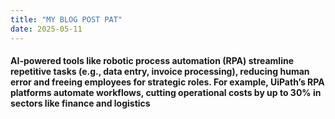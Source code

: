 ```yaml
---
title: "MY BLOG POST PAT"
date: 2025-05-11
---
```


#### AI-powered tools like robotic process automation (RPA) streamline repetitive tasks (e.g., data entry, invoice processing), reducing human error and freeing employees for strategic roles. For example, UiPath’s RPA platforms automate workflows, cutting operational costs by up to 30% in sectors like finance and logistics
